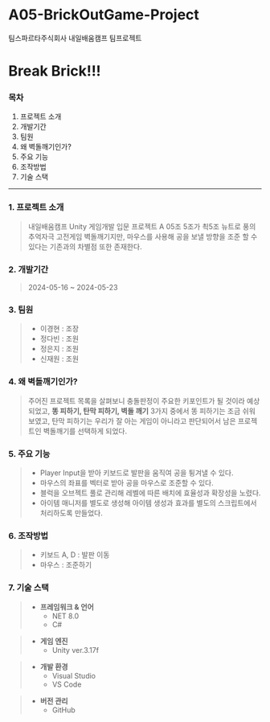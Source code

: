 # A05-BrickOutGame-Project
팀스파르타주식회사 내일배움캠프 팀프로젝트

Break Brick!!!
===============

### 목차
1. 프로젝트 소개
2. 개발기간
3. 팀원
4. 왜 벽돌깨기인가?
5. 주요 기능
6. 조작방법
7. 기술 스택


------------------


### 1. 프로젝트 소개

> 내일배움캠프 Unity 게임개발 입문 프로젝트 
> A 05조 5조가 쵝5조
> 뉴트로 풍의 추억자극 고전게임 벽돌깨기지만, 마우스를 사용해 공을 보낼 방향을 조준 할 수 있다는 기존과의 차별점 또한 존재한다.




### 2. 개발기간

> 2024-05-16 ~ 2024-05-23




### 3. 팀원

   > + 이경현 : 조장
   > + 정다빈 : 조원
   > + 정은지 : 조원
   > + 신재원 : 조원




### 4. 왜 벽돌깨기인가?

> 주어진 프로젝트 목록을 살펴보니 충돌판정이 주요한 키포인트가 될 것이라 예상되었고, **똥 피하기, 탄막 피하기, 벽돌 깨기** 3가지 중에서 똥 피하기는 조금 쉬워보였고,
> 탄막 피하기는 우리가 잘 아는 게임이 아니라고 판단되어서 남은 프로젝트인 벽돌깨기를 선택하게 되었다.




### 5. 주요 기능

> + Player Input을 받아 키보드로 발판을 움직여 공을 튕겨낼 수 있다.
> + 마우스의 좌표를 벡터로 받아 공을 마우스로 조준할 수 있다.
> + 블럭을 오브젝트 풀로 관리해 레벨에 따른 배치에 효율성과 확장성을 노렸다.
> + 아이템 매니저를 별도로 생성해 아이템 생성과 효과를 별도의 스크립트에서 처리하도록 만들었다.




### 6. 조작방법

   > + 키보드 A, D : 발판 이동
   > + 마우스 : 조준하기




### 7. 기술 스택

> + **프레임워크 & 언어**
>    + NET 8.0
>    + C#

> + **게임 엔진**
>    + Unity ver.3.17f

> + **개발 환경**
>    + Visual Studio
>    + VS Code

> + **버전 관리**
>    + GitHub



    

           
